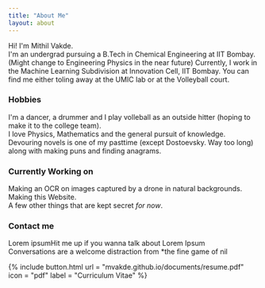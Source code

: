 ```yaml
---
title: "About Me"
layout: about
---
```


Hi! I'm Mithil Vakde.  
I'm an undergrad pursuing a B.Tech in Chemical Engineering at IIT Bombay. (Might change to Engineering Physics in the near future) Currently, I work in the Machine Learning Subdivision at Innovation Cell, IIT Bombay. You can find me either toling away at the UMIC lab or at the Volleyball court.

### Hobbies  
I'm a dancer, a drummer and I play volleball as an outside hitter (hoping to make it to the college team).   
I love Physics, Mathematics and the general pursuit of knowledge.
Devouring novels is one of my pasttime (except Dostoevsky. Way too long) along with making puns and finding anagrams.

### Currently Working on  
Making an OCR on images captured by a drone in natural backgrounds.  
Making this Website.  
A few other things that are kept secret _for now_.

### Contact me
Lorem ipsumHit me up if you wanna talk about Lorem Ipsum  
Conversations are a welcome distraction from *the fine game of nil

{% include button.html url = "mvakde.github.io/documents/resume.pdf" icon = "pdf" label = "Curriculum Vitae" %}
